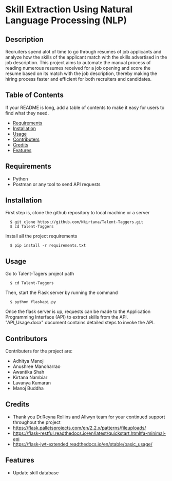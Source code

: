 # Skill Extraction Using Natural Language Processing (NLP)

## Description

Recruiters spend alot of time to go through resumes of job applicants and analyze how the skills of the applicant match with the skills advertised in the job description. This project aims to automate the manual process of reading numerous resumes received for a job opening and score the resume based on its match with the job description, thereby making the hiring process faster and efficient for both recruiters and candidates.

## Table of Contents

If your README is long, add a table of contents to make it easy for users to find what they need.
- [Requirements](#requirements)
- [Installation](#installation)
- [Usage](#usage)
- [Contributers](#contributers)
- [Credits](#credits)
- [Features](#features)

## Requirements

- Python
- Postman or any tool to send API requests

## Installation

First step is, clone the github repository to local machine or a server
```
  $ git clone https://github.com/Nkirtana/Talent-Taggers.git
  $ cd Talent-Taggers
```
Install all the project requirements
```
  $ pip install -r requirements.txt
```

## Usage

Go to Talent-Tagers project path
```
  $ cd Talent-Taggers
```
Then, start the Flask server by running the command
```
  $ python flaskapi.py
```
Once the flask server is up, requests can be made to the Application Programming Interface (API) to extract skills from the API. "API_Usage.docx" document contains detailed steps to invoke the API.

## Contributors

Contributers for the project are:
- Adhitya Manoj
- Anushree Manoharrao
- Awantika Shah
- Kirtana Nambiar
- Lavanya Kumaran
- Manoj Buddha

## Credits
- Thank you Dr.Reyna Rollins and Allwyn team for your continued support throughout the project
- https://flask.palletsprojects.com/en/2.2.x/patterns/fileuploads/
- https://flask-restful.readthedocs.io/en/latest/quickstart.html#a-minimal-api 
- https://flask-jwt-extended.readthedocs.io/en/stable/basic_usage/ 

## Features

- Update skill database
